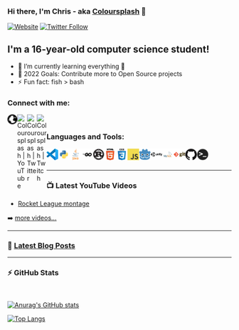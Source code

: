 ### Hi there, I'm Chris - aka [Coloursplash][website] 👋

[![Website](https://img.shields.io/website?label=coloursplash.net&style=for-the-badge&url=https%3A%2Fwww.coloursplash.net)][website]
[![Twitter Follow](https://img.shields.io/twitter/follow/_coloursplash_?color=1DA1F2&logo=twitter&style=for-the-badge)](https://twitter.com/intent/follow?original_referer=https://github.com/_Coloursplash_&screen_name=_Coloursplash_)

## I'm a 16-year-old computer science student!

- 🌱 I’m currently learning everything 🤣
- 🥅 2022 Goals: Contribute more to Open Source projects
- ⚡ Fun fact: fish > bash

### Connect with me:

[<img align="left" alt="Coloursplash.com" width="22px" src="https://raw.githubusercontent.com/iconic/open-iconic/master/svg/globe.svg" />][website]
[<img align="left" alt="Coloursplash | YouTube" width="22px" src="https://cdn.jsdelivr.net/npm/simple-icons@v3/icons/youtube.svg" />][youtube]
[<img align="left" alt="Coloursplash | Twitter" width="22px" src="https://cdn.jsdelivr.net/npm/simple-icons@v3/icons/twitter.svg" />][twitter]
[<img align="left" alt="Coloursplash | Twitch" width="22px" src="https://cdn.jsdelivr.net/npm/simple-icons@v3/icons/twitch.svg" />][twitch]

<br />

### Languages and Tools:

[<img align="left" alt="Visual Studio Code" width="26px" src="https://raw.githubusercontent.com/github/explore/80688e429a7d4ef2fca1e82350fe8e3517d3494d/topics/visual-studio-code/visual-studio-code.png" />][website]
[<img align="left" alt="Python" width="26px" src="https://raw.githubusercontent.com/github/explore/80688e429a7d4ef2fca1e82350fe8e3517d3494d/topics/python/python.png" />][website]
[<img align="left" alt="Java" width="26px" src="https://raw.githubusercontent.com/github/explore/80688e429a7d4ef2fca1e82350fe8e3517d3494d/topics/java/java.png" />][website]
[<img align="left" alt="Golang" width="26px" src="https://raw.githubusercontent.com/github/explore/80688e429a7d4ef2fca1e82350fe8e3517d3494d/topics/go/go.png" />][website]
[<img align="left" alt="Rust" width="26px" src="https://raw.githubusercontent.com/github/explore/80688e429a7d4ef2fca1e82350fe8e3517d3494d/topics/rust/rust.png" />][website]
[<img align="left" alt="HTML5" width="26px" src="https://raw.githubusercontent.com/github/explore/80688e429a7d4ef2fca1e82350fe8e3517d3494d/topics/html/html.png" />][website]
[<img align="left" alt="CSS3" width="26px" src="https://raw.githubusercontent.com/github/explore/80688e429a7d4ef2fca1e82350fe8e3517d3494d/topics/css/css.png" />][website]
[<img align="left" alt="JavaScript" width="26px" src="https://raw.githubusercontent.com/github/explore/80688e429a7d4ef2fca1e82350fe8e3517d3494d/topics/javascript/javascript.png" />][website]
[<img align="left" alt="Godot" width="26px" src="https://raw.githubusercontent.com/github/explore/80688e429a7d4ef2fca1e82350fe8e3517d3494d/topics/godot/godot.png" />][website]
[<img align="left" alt="Unity" width="26px" src="https://raw.githubusercontent.com/github/explore/80688e429a7d4ef2fca1e82350fe8e3517d3494d/topics/unity/unity.png" />][website]
[<img align="left" alt="MySQL" width="26px" src="https://raw.githubusercontent.com/github/explore/80688e429a7d4ef2fca1e82350fe8e3517d3494d/topics/mysql/mysql.png" />][website]
[<img align="left" alt="Git" width="26px" src="https://raw.githubusercontent.com/github/explore/80688e429a7d4ef2fca1e82350fe8e3517d3494d/topics/git/git.png" />][website]
[<img align="left" alt="GitHub" width="26px" src="https://raw.githubusercontent.com/github/explore/78df643247d429f6cc873026c0622819ad797942/topics/github/github.png" />][website]
[<img align="left" alt="Terminal" width="26px" src="https://raw.githubusercontent.com/github/explore/80688e429a7d4ef2fca1e82350fe8e3517d3494d/topics/terminal/terminal.png" />][website]

<br />
<br />

---

### 📺 Latest YouTube Videos

<!-- YOUTUBE:START -->
- [Rocket League montage](https://www.youtube.com/watch?v=lrxZa-oJ3gg)
<!-- YOUTUBE:END -->

➡️ [more videos...](https://www.coloursplash.net/youtube)

---

### 📕 [Latest Blog Posts](https://www.coloursplash.net/blog)

---

### ⚡ GitHub Stats</summary>
<br />

[![Anurag's GitHub stats](https://github-readme-stats.vercel.app/api?username=coloursplash&count_private=true&bg_color=30,E86444,904E95&text_color=fff&title_color=fff&hide_border=true)](https://github.com/anuraghazra/github-readme-stats)

[![Top Langs](https://github-readme-stats.vercel.app/api/top-langs/?username=coloursplash&layout=compact&bg_color=30,E86444,904E95&text_color=fff&title_color=fff&hide_border=true)](https://github.com/anuraghazra/github-readme-stats)


[website]: https://www.coloursplash.net
[twitter]: https://www.coloursplash/twitter
[youtube]: https://www.coloursplash/youtube
[twitch]: https://www.coloursplash/twitch
